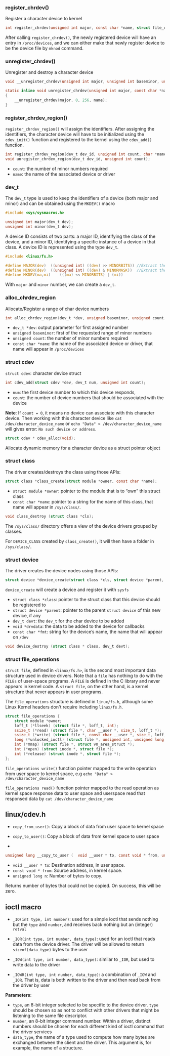 ### register_chrdev()

Register a character device to kernel

```c
int register_chrdev(unsigned int major, const char *name, struct file_operations *fops);
```

After calling ``register_chrdev()``, the newly registered device will have an entry in ``/proc/devices``, and we can either make that newly register device to be the device file by ``mknod`` command.

### unregister_chrdev()

Unregister and destroy a character device

```c
void __unregister_chrdev(unsigned int major, unsigned int baseminor, unsigned int count, const char * name);

static inline void unregister_chrdev(unsigned int major, const char *name)
{
	__unregister_chrdev(major, 0, 256, name);
}
```

### register_chrdev_region()

``register_chrdev_region()`` will assign the identifiers. After assigning the identifiers, the character device will have to be initialized using the ``cdev_init()`` function and registered to the kernel using the ``cdev_add()`` function.

```c
int register_chrdev_region(dev_t dev_id, unsigned int count, char *name); // the kernel fills up the variable dev_t with the combination of the major number and the first minor number that we requested for.
void unregister_chrdev_region(dev_t dev_id, unsigned int count);
```

* ``count``: the number of minor numbers required
* ``name``: the name of the associated device or driver

### dev_t

The ``dev_t`` type is used to keep the identifiers of a device (both major and minor) and can be obtained using the ``MKDEV()`` macro

```c
#include <sys/sysmacros.h>

unsigned int major(dev_t dev);
unsigned int minor(dev_t dev);
```

A device ID consists of two parts: a major ID, identifying the class of the device, and a minor ID, identifying a specific instance of a device in that class. A device ID is represented using the type ``dev_t``.

```c
#include <linux/fs.h>

#define MAJOR(dev)	((unsigned int) ((dev) >> MINORBITS)) //Extract the major number
#define MINOR(dev)	((unsigned int) ((dev) & MINORMASK))  //Extract the minor number
#define MKDEV(ma,mi)	(((ma) << MINORBITS) | (mi))
```

With ``major`` and ``minor`` number, we can create a ``dev_t``.

### alloc_chrdev_region

Allocate/Register a range of char device numbers

```c
int alloc_chrdev_region(dev_t *dev, unsigned baseminor, unsigned count, const char *name);
```

* ``dev_t *dev``: output parameter for first assigned number
* ``unsigned baseminor``: first of the requested range of minor numbers
* ``unsigned count``: the number of minor numbers required
* ``const char *name``: the name of the associated device or driver, that name will appear in ``/proc/devices``

### struct cdev

``struct cdev``: character device struct

```c
int cdev_add(struct cdev *dev, dev_t num, unsigned int count);
```

* ``num``: the first device number to which this device responds,
* ``count``: the number of device numbers that should be associated with the device

**Note**: If ``count = 0``, it means no device can associate with this character device. Then working with this character device like ``cat /dev/character_device_name`` or ``echo "Data" > /dev/character_device_name`` will gives error: ``No such device or address``.

```c
struct cdev * cdev_alloc(void);
```

Allocate dynamic memory for a character device as a struct pointer object

### struct class

The driver creates/destroys the class using those APIs:

```c
struct class *class_create(struct module *owner, const char *name);
```

* ``struct module *owner``: pointer to the module that is to “own” this struct class
* ``const char *name``: pointer to a string for the name of this class, that name will appear in ``/sys/class/``.

```c
void class_destroy (struct class *cls);
```

The ``/sys/class/`` directory offers a view of the device drivers grouped by classes.

For ``DEVICE_CLASS`` created by ``class_create()``, it will then have a folder in ``/sys/class/``.

### struct device

The driver creates the device nodes using those APIs:

```c
struct device *device_create(struct class *cls, struct device *parent, dev_t devt, void * drvdata, const char **fmt...);
```

``device_create`` will create a device and register it with ``sysfs``

* ``struct class *class``: pointer to the struct class that this device should be registered to
* ``struct device *parent``: pointer to the parent ``struct device`` of this new device, if any
* ``dev_t devt``: the ``dev_t`` for the char device to be added
* ``void *drvdata``: the data to be added to the device for callbacks
* ``const char *fmt``: string for the device’s name, the name that will appear on ``/dev``

```c
void device_destroy (struct class * class, dev_t devt);
```

### struct file_operations

``struct file``, defined in ``<linux/fs.h>``, is the second most important data structure used in device drivers. Note that a ``file`` has nothing to do with the ``FILEs`` of user-space programs. A ``FILE`` is defined in the C library and never appears in kernel code. A ``struct file``, on the other hand, is a kernel structure that never appears in user programs.

The ``file_operations`` structure is defined in ``linux/fs.h``, although some Linux Kernel headers don't require including ``linux/fs.h``.

```c
struct file_operations {
    struct module *owner;
    loff_t (*llseek) (struct file *, loff_t, int);
    ssize_t (*read) (struct file *, char __user *, size_t, loff_t *);	
    ssize_t (*write) (struct file *, const char __user *, size_t, loff_t *);
    long (*unlocked_ioctl) (struct file *, unsigned int, unsigned long);
    int (*mmap) (struct file *, struct vm_area_struct *);
    int (*open) (struct inode *, struct file *);
    int (*release) (struct inode *, struct file *);
};
```

``file_operations write()`` function pointer mapped to the write operation from user space to kernel space, e.g ``echo "Data" > /dev/character_device_name`` 

``file_operations read()`` function pointer mapped to the read operation as kernel space response data to user space and userspace read that responsed data by ``cat /dev/character_device_name``

## linux/cdev.h

* ``copy_from_user()``: Copy a block of data from user space to kernel space

* ``copy_to_user()``: Copy a block of data from kernel space to user space
* 
```c
unsigned long __copy_to_user (	void __user * to, const void * from, unsigned long n);
```

* ``void __user * to``: Destination address, in user space.
* ``const void * from``: Source address, in kernel space.
* ``unsigned long n``: Number of bytes to copy.

Returns number of bytes that could not be copied. On success, this will be zero.

## ioctl macro

* ``_IO(int type, int number)``: used for a simple ioctl that sends nothing but the ``type`` and ``number``, and receives back nothing but an (integer) ``retval``

* ``_IOR(int type, int number, data_type)``: used for an ioctl that reads data from the device driver. The driver will be allowed to return ``sizeof(data_type)`` bytes to the user

* ``_IOW(int type, int number, data_type)``: similar to ``_IOR``, but used to write data to the driver

* ``_IOWR(int type, int number, data_type)``: a combination of ``_IOW`` and ``_IOR``. That is, data is both written to the driver and then read back from the driver by user

**Parameters**:

* ``type``, an 8-bit integer selected to be specific to the device driver. ``type`` should be chosen so as not to conflict with other drivers that might be listening to the same file descriptor.
* ``number``, an 8-bit integer command number. Within a driver, distinct numbers should be chosen for each different kind of ioctl command that the driver services
* ``data_type``, the name of a type used to compute how many bytes are exchanged between the client and the driver. This argument is, for example, the name of a structure.
